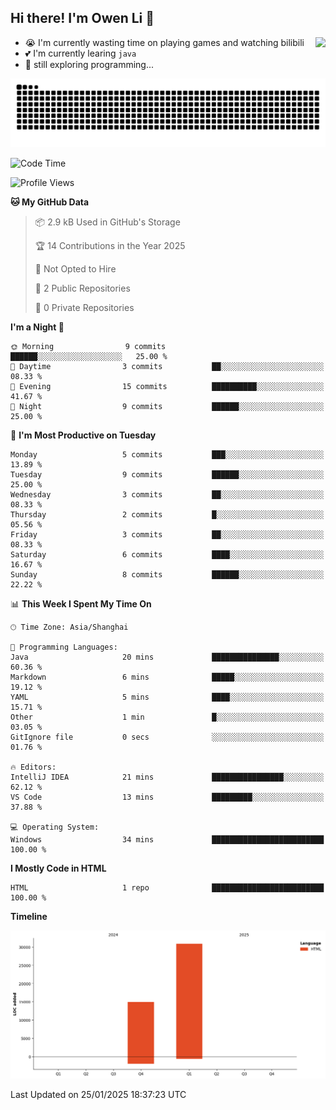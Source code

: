 ## Hi there! I'm Owen Li 👋

<a href="https://github.com/owenllli">
  <img align="right" src="https://github-readme-stats.vercel.app/api/top-langs/?username=owenllli&layout=normal" />
</a>

- 😭 I'm currently wasting time on playing games and watching bilibili
- 💕 I'm currently learing `java`
- 🤔 still exploring programming...

<!--
![Top Langs](https://github-readme-stats.vercel.app/api/top-langs/?username=owenllli&layout=normal)
-->

<picture>
  <source media="(prefers-color-scheme: dark)" srcset="https://raw.githubusercontent.com/owenllli/owenllli/output/github-snake-dark.svg" />
  <source media="(prefers-color-scheme: light)" srcset="https://raw.githubusercontent.com/owenllli/owenllli/output/github-snake.svg" />
  <img alt="github-snake" src="https://raw.githubusercontent.com/owenllli/owenllli/output/github-snake.svg" />
</picture>

<!--START_SECTION:waka-->
![Code Time](http://img.shields.io/badge/Code%20Time-34%20mins-blue)

![Profile Views](http://img.shields.io/badge/Profile%20Views-0-blue)

**🐱 My GitHub Data** 

> 📦 2.9 kB Used in GitHub's Storage 
 > 
> 🏆 14 Contributions in the Year 2025
 > 
> 🚫 Not Opted to Hire
 > 
> 📜 2 Public Repositories 
 > 
> 🔑 0 Private Repositories 
 > 
**I'm a Night 🦉** 

```text
🌞 Morning                9 commits           ██████░░░░░░░░░░░░░░░░░░░   25.00 % 
🌆 Daytime                3 commits           ██░░░░░░░░░░░░░░░░░░░░░░░   08.33 % 
🌃 Evening                15 commits          ██████████░░░░░░░░░░░░░░░   41.67 % 
🌙 Night                  9 commits           ██████░░░░░░░░░░░░░░░░░░░   25.00 % 
```
📅 **I'm Most Productive on Tuesday** 

```text
Monday                   5 commits           ███░░░░░░░░░░░░░░░░░░░░░░   13.89 % 
Tuesday                  9 commits           ██████░░░░░░░░░░░░░░░░░░░   25.00 % 
Wednesday                3 commits           ██░░░░░░░░░░░░░░░░░░░░░░░   08.33 % 
Thursday                 2 commits           █░░░░░░░░░░░░░░░░░░░░░░░░   05.56 % 
Friday                   3 commits           ██░░░░░░░░░░░░░░░░░░░░░░░   08.33 % 
Saturday                 6 commits           ████░░░░░░░░░░░░░░░░░░░░░   16.67 % 
Sunday                   8 commits           ██████░░░░░░░░░░░░░░░░░░░   22.22 % 
```


📊 **This Week I Spent My Time On** 

```text
🕑︎ Time Zone: Asia/Shanghai

💬 Programming Languages: 
Java                     20 mins             ███████████████░░░░░░░░░░   60.36 % 
Markdown                 6 mins              █████░░░░░░░░░░░░░░░░░░░░   19.12 % 
YAML                     5 mins              ████░░░░░░░░░░░░░░░░░░░░░   15.71 % 
Other                    1 min               █░░░░░░░░░░░░░░░░░░░░░░░░   03.05 % 
GitIgnore file           0 secs              ░░░░░░░░░░░░░░░░░░░░░░░░░   01.76 % 

🔥 Editors: 
IntelliJ IDEA            21 mins             ████████████████░░░░░░░░░   62.12 % 
VS Code                  13 mins             █████████░░░░░░░░░░░░░░░░   37.88 % 

💻 Operating System: 
Windows                  34 mins             █████████████████████████   100.00 % 
```

**I Mostly Code in HTML** 

```text
HTML                     1 repo              █████████████████████████   100.00 % 
```



**Timeline**

![Lines of Code chart](https://raw.githubusercontent.com/owenllli/owenllli/main/assets/bar_graph.png)


 Last Updated on 25/01/2025 18:37:23 UTC
<!--END_SECTION:waka-->
